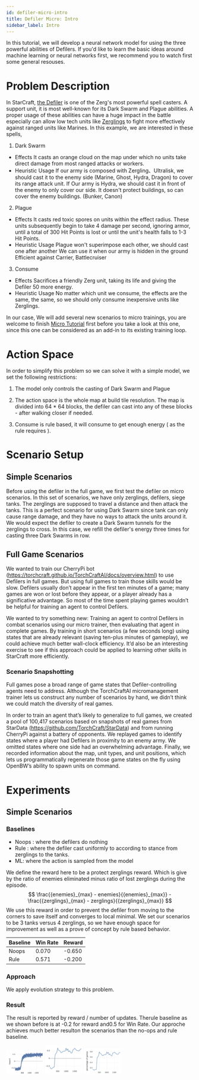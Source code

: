 ```yaml
---
id: defiler-micro-intro
title: Defiler Micro: Intro
sidebar_label: Intro
---
```

In this tutorial, we will develop a neural network model for using the three powerful abilities of Defilers. If you'd like to learn the basic ideas around machine learning or neural networks first, we recommend you to watch first some general resouses.

# Problem Description
In StarCraft, [the Defiler](https://liquipedia.net/starcraft/Defiler) is one of the Zerg's most powerful spell casters. A support unit, it is most well-known for its Dark Swarm and Plague abilities. A proper usage of these abilities can have a huge impact in the battle especially can allow low tech units like [Zerglings](https://liquipedia.net/starcraft/Zergling) to fight more effectively against ranged units like Marines. 
In this example, we are interested in these spells,

1. Dark Swarm
* Effects
It casts an orange cloud on the map under which no units take direct damage from most ranged attacks or workers.
* Heuristic Usage
If our army is composed with Zergling、Ultralisk, we should cast it to the enemy side (Marine, Ghost, Hydra, Dragon) to cover its range attack unit.
If Our army is Hydra, we should cast it in front of the enemy to only cover our side.
It doesn't protect buildings, so can cover the enemy buildings. (Bunker, Canon)

2. Plague
* Effects
It casts red toxic spores on units within the effect radius. These units subsequently begin to take 4 damage per second, ignoring armor, until a total of 300 Hit Points is lost or until the unit's health falls to 1-3 Hit Points.
* Heuristic Usage
Plague won't superimpose each other, we should cast one after another
We can use it when our army is hidden in the ground
Efficient against Carrier, Battlecruiser

3. Consume
* Effects
Sacrifices a friendly Zerg unit, taking its life and giving the Defiler 50 more energy.
* Heuristic Usage
No matter which unit we consume, the effects are the same, the same, so we should only consume inexpensive units like Zerglings.

In our case, We will add several new scenarios to micro trainings, you are welcome to finish [Micro Tutorial](#MicroTutorial) first before you take a look at this one, since this one can be considered as an add-in to its existing training loop.

# Action Space
In order to simplify this problem so we can solve it with a simple model, we set the following restrictions:
1. The model only controls the casting of Dark Swarm and Plague

2. The action space is the whole map at build tile resolution. The map is divided into 64 * 64 blocks, the defiler can cast into any of these blocks - after walking closer if needed.

3. Consume is rule based, it will consume to get enough energy ( as the rule requires ).

# Scenario Setup
## Simple Scenarios
Before using the defiler in the full game, we first test the defiler on micro scenarios. In this set of scenarios, we have only zerglings, defilers, siege tanks. The zerglings are supposed to travel a distance and then attack the tanks. This is a perfect scenario for using Dark Swarm since tank can only cause range damage, and they have no ways to attack the units around it. We would expect the defiler to create a Dark Swarm tunnels for the zerglings to cross.
In this case, we refill the defiler's energy three times for casting three Dark Swarms in row.

## Full Game Scenarios
We wanted to train our CherryPi bot (https://torchcraft.github.io/TorchCraftAI/docs/overview.html) to use Defilers in full games. But using full games to train those skills would be slow. Defilers usually don’t appear in the first ten minutes of a game; many games are won or lost before they appear, or a player already has a significative advantage. So most of the time spent playing games wouldn’t be helpful for training an agent to control Defilers.

We wanted to try something new: Training an agent to control Defilers in combat scenarios using our micro trainer, then evaluating that agent in complete games. By training in short scenarios (a few seconds long) using states that are already relevant (saving ten-plus minutes of gameplay), we could achieve much better wall-clock efficiency. It’d also be an interesting exercise to see if this approach could be applied to learning other skills in StarCraft more efficiently.

### Scenario Snapshotting
Full games pose a broad range of game states that Defiler-controlling agents need to address. Although the TorchCraftAI micromanagement trainer lets us construct any number of scenarios by hand, we didn’t think we could match the diversity of real games.

In order to train an agent that’s likely to generalize to full games, we created a pool of 100,417 scenarios based on snapshots of real games from StarData (https://github.com/TorchCraft/StarData) and from running CherryPi against a battery of opponents. We replayed games to identify states where a player had Defilers in proximity to an enemy army. We omitted states where one side had an overwhelming advantage. Finally, we recorded information about the map, unit types, and unit positions, which lets us programmatically regenerate those game states on the fly using OpenBW’s ability to spawn units on command.


# Experiments
## Simple Scenarios
### Baselines
* Noops : where the defilers do nothing
* Rule : where the defiler cast uniformly to according to stance from zerglings to the tanks.
* ML: where the action is sampled from the model

We define the reward here to be a protect zerglings reward. Which is give by the ratio of enemies eliminated minus ratio of lost zerglings during the episode.
$$ \frac{{enemies}_{max} - enemies}{{enemies}_{max}} - \frac{{zerglings}_{max} - zerglings}{{zerglings}_{max}} $$
We use this reward in order to prevent the defiler from moving to the corners to save itself and converges to local minimal.
We set our scenarios to be 3 tanks versus 4 zerglings, so we have enough space for improvement as well as a prove of concept by rule based behavior.

| Baseline | Win Rate | Reward |
|--|--|--|
|Noops | 0.070 | -0.650	|
|Rule | 0.571 |  -0.200 |

### Approach
We apply evolution strategy to this problem.

### Result 
The result is reported by reward / number of updates. Therule baseline as we shown before is at -0.2 for reward and0.5 for Win Rate. Our approche achieves much better resulton the scenarios than the no-ops and rule baseline.

<p float="left">
<img alt="reward at training" height="20%" width="20%" src="assets/defiler-micro-reward-training.png"/>
<img alt="reward at test " height="20%" width="20%" src="assets/defiler-micro-reward-test.png"/>
<img alt="wr at test " height="20%" width="20%" src="assets/defiler-micro-wr-test.png"/>
</p>



